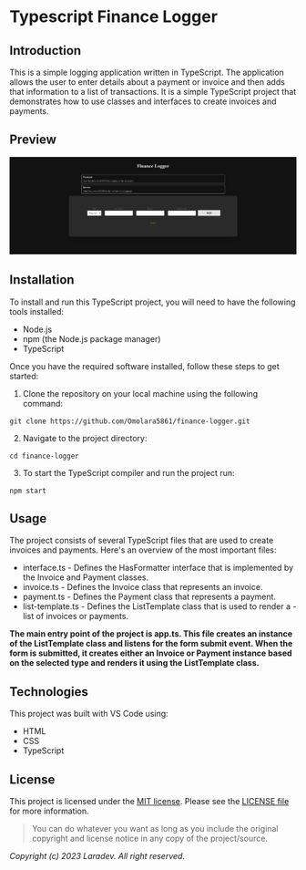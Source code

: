 # Typescript Finance Logger

## Introduction
This is a simple logging application written in TypeScript. The application allows the user to enter details about a payment or invoice and then adds that information to a list of transactions. It is a simple TypeScript project that demonstrates how to use classes and interfaces to create invoices and payments.

## Preview

![The project Interface](logger.png)

## Installation
To install and run this TypeScript project, you will need to have the following tools installed:

- Node.js
- npm (the Node.js package manager)
- TypeScript

Once you have the required software installed, follow these steps to get started:

1. Clone the repository on your local machine using the following command:

```
git clone https://github.com/Omolara5861/finance-logger.git
```

2. Navigate to the project directory:

```
cd finance-logger
```
3. To start the TypeScript compiler and run the project run:

```
npm start
```

## Usage
The project consists of several TypeScript files that are used to create invoices and payments. Here's an overview of the most important files:

- interface.ts - Defines the HasFormatter interface that is implemented by the Invoice and Payment classes.
- invoice.ts - Defines the Invoice class that represents an invoice.
- payment.ts - Defines the Payment class that represents a payment.
- list-template.ts - Defines the ListTemplate class that is used to render a - list of invoices or payments.

**The main entry point of the project is app.ts. This file creates an instance of the ListTemplate class and listens for the form submit event. When the form is submitted, it creates either an Invoice or Payment instance based on the selected type and renders it using the ListTemplate class.**

## Technologies
This project was built with VS Code using:

+ HTML
+ CSS
+ TypeScript


## License
This project is licensed under the
[MIT license](https://opensource.org/licenses/MIT).
Please see the [LICENSE file](LICENSE.md) for more information.

> You can do whatever you want as long as you include the original copyright and
> license notice in any copy of the project/source.


*Copyright (c) 2023 Laradev. All right reserved.*
